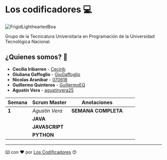 # Los codificadores 💻

![FrigidLightheartedBoa](https://user-images.githubusercontent.com/112900063/233207538-2dab292b-afd2-41c3-b069-85eb0a79279a.gif)

Grupo de la Tecnicatura Universitaria en Programación de la Universidad Tecnológica Nacional.

## ¿Quienes somos? 🙇

* **Cecilia Iribarren** - [Cecirib](https://github.com/Cecirib)
* **Giuliana Gaffoglio** - [GiuGaffoglio](https://github.com/GiuGaffoglio)
* **Nicolas Aranibar** - [070818](https://github.com/070818)
* **Guillermo Quinteros** - [GuillermoEQ](https://github.com/GuillermoEQ)
* **Agustín Vera** - [agustinvera25](https://github.com/agustinvera25)


| **Semana** | **Scrum Master** | **Anotaciones** |  |  | 
| ---- | ---- | --- | --- | --- |
| **1** | *Agustin Vera* | **SEMANA COMPLETA** | | 
| | **JAVA** |  |
| | **JAVASCRIPT** |  |
| | **PYTHON** |  |




---
⌨️ con ❤️ por [Los Codificadores](https://github.com/orgs/CodeSystem2022/teams/los-codificadores/members) 😊
